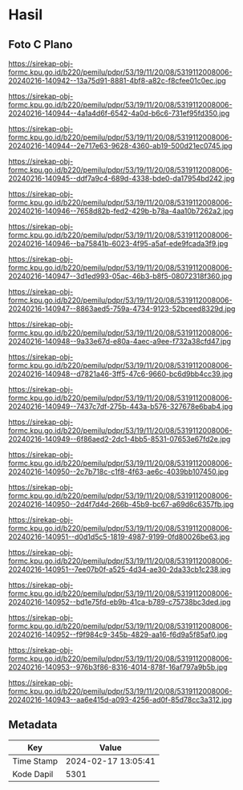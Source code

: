 # Hasil

## Foto C Plano

https://sirekap-obj-formc.kpu.go.id/b220/pemilu/pdpr/53/19/11/20/08/5319112008006-20240216-140942--13a75d91-8881-4bf8-a82c-f8cfee01c0ec.jpg

https://sirekap-obj-formc.kpu.go.id/b220/pemilu/pdpr/53/19/11/20/08/5319112008006-20240216-140944--4a1a4d6f-6542-4a0d-b6c6-731ef95fd350.jpg

https://sirekap-obj-formc.kpu.go.id/b220/pemilu/pdpr/53/19/11/20/08/5319112008006-20240216-140944--2e717e63-9628-4360-ab19-500d21ec0745.jpg

https://sirekap-obj-formc.kpu.go.id/b220/pemilu/pdpr/53/19/11/20/08/5319112008006-20240216-140945--ddf7a9c4-689d-4338-bde0-da17954bd242.jpg

https://sirekap-obj-formc.kpu.go.id/b220/pemilu/pdpr/53/19/11/20/08/5319112008006-20240216-140946--7658d82b-fed2-429b-b78a-4aa10b7262a2.jpg

https://sirekap-obj-formc.kpu.go.id/b220/pemilu/pdpr/53/19/11/20/08/5319112008006-20240216-140946--ba75841b-6023-4f95-a5af-ede9fcada3f9.jpg

https://sirekap-obj-formc.kpu.go.id/b220/pemilu/pdpr/53/19/11/20/08/5319112008006-20240216-140947--3d1ed993-05ac-46b3-b8f5-08072318f360.jpg

https://sirekap-obj-formc.kpu.go.id/b220/pemilu/pdpr/53/19/11/20/08/5319112008006-20240216-140947--8863aed5-759a-4734-9123-52bceed8329d.jpg

https://sirekap-obj-formc.kpu.go.id/b220/pemilu/pdpr/53/19/11/20/08/5319112008006-20240216-140948--9a33e67d-e80a-4aec-a9ee-f732a38cfd47.jpg

https://sirekap-obj-formc.kpu.go.id/b220/pemilu/pdpr/53/19/11/20/08/5319112008006-20240216-140948--d7821a46-3ff5-47c6-9660-bc6d9bb4cc39.jpg

https://sirekap-obj-formc.kpu.go.id/b220/pemilu/pdpr/53/19/11/20/08/5319112008006-20240216-140949--7437c7df-275b-443a-b576-327678e6bab4.jpg

https://sirekap-obj-formc.kpu.go.id/b220/pemilu/pdpr/53/19/11/20/08/5319112008006-20240216-140949--6f86aed2-2dc1-4bb5-8531-07653e67fd2e.jpg

https://sirekap-obj-formc.kpu.go.id/b220/pemilu/pdpr/53/19/11/20/08/5319112008006-20240216-140950--2c7b718c-c1f8-4f63-ae6c-4039bb107450.jpg

https://sirekap-obj-formc.kpu.go.id/b220/pemilu/pdpr/53/19/11/20/08/5319112008006-20240216-140950--2d4f7d4d-266b-45b9-bc67-a69d6c6357fb.jpg

https://sirekap-obj-formc.kpu.go.id/b220/pemilu/pdpr/53/19/11/20/08/5319112008006-20240216-140951--d0d1d5c5-1819-4987-9199-0fd80026be63.jpg

https://sirekap-obj-formc.kpu.go.id/b220/pemilu/pdpr/53/19/11/20/08/5319112008006-20240216-140951--7ee07b0f-a525-4d34-ae30-2da33cb1c238.jpg

https://sirekap-obj-formc.kpu.go.id/b220/pemilu/pdpr/53/19/11/20/08/5319112008006-20240216-140952--bd1e75fd-eb9b-41ca-b789-c75738bc3ded.jpg

https://sirekap-obj-formc.kpu.go.id/b220/pemilu/pdpr/53/19/11/20/08/5319112008006-20240216-140952--f9f984c9-345b-4829-aa16-f6d9a5f85af0.jpg

https://sirekap-obj-formc.kpu.go.id/b220/pemilu/pdpr/53/19/11/20/08/5319112008006-20240216-140953--976b3f86-8316-4014-878f-16af797a9b5b.jpg

https://sirekap-obj-formc.kpu.go.id/b220/pemilu/pdpr/53/19/11/20/08/5319112008006-20240216-140943--aa6e415d-a093-4256-ad0f-85d78cc3a312.jpg


## Metadata

| Key        | Value               |
| ---------- | ------------------- |
| Time Stamp | 2024-02-17 13:05:41 |
| Kode Dapil | 5301                |



